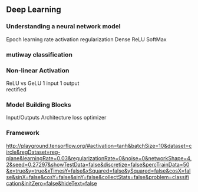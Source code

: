 ## Deep Learning

### Understanding a neural network model 
Epoch 
learning rate
activation 
regularization
Dense
ReLU
SoftMax

### mutiway classification

### Non-linear Activation
ReLU vs GeLU
1 input 1 output  
rectified

### Model Building Blocks
Input/Outputs
Architecture 
loss
optimizer

### Framework

http://playground.tensorflow.org/#activation=tanh&batchSize=10&dataset=circle&regDataset=reg-plane&learningRate=0.03&regularizationRate=0&noise=0&networkShape=4,2&seed=0.27297&showTestData=false&discretize=false&percTrainData=50&x=true&y=true&xTimesY=false&xSquared=false&ySquared=false&cosX=false&sinX=false&cosY=false&sinY=false&collectStats=false&problem=classification&initZero=false&hideText=false

